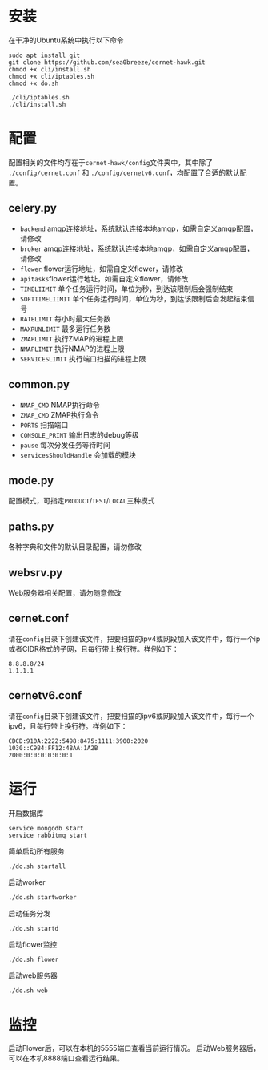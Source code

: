 # 安装

在干净的Ubuntu系统中执行以下命令

```shell
sudo apt install git
git clone https://github.com/sea0breeze/cernet-hawk.git
chmod +x cli/install.sh
chmod +x cli/iptables.sh
chmod +x do.sh

./cli/iptables.sh
./cli/install.sh
```

# 配置

配置相关的文件均存在于``cernet-hawk/config``文件夹中，其中除了 ``./config/cernet.conf`` 和 ``./config/cernetv6.conf``，均配置了合适的默认配置。

## celery.py

- ``backend`` amqp连接地址，系统默认连接本地amqp，如需自定义amqp配置，请修改
- ``broker`` amqp连接地址，系统默认连接本地amqp，如需自定义amqp配置，请修改
- ``flower`` flower运行地址，如需自定义flower，请修改
- ``apitasks``flower运行地址，如需自定义flower，请修改
- ``TIMELIIMIT`` 单个任务运行时间，单位为秒，到达该限制后会强制结束
- ``SOFTTIMELIIMIT``  单个任务运行时间，单位为秒，到达该限制后会发起结束信号
- ``RATELIMIT`` 每小时最大任务数
- ``MAXRUNLIMIT`` 最多运行任务数
- ``ZMAPLIMIT`` 执行ZMAP的进程上限
- ``NMAPLIMIT`` 执行NMAP的进程上限
- ``SERVICESLIMIT`` 执行端口扫描的进程上限

## common.py

- ``NMAP_CMD`` NMAP执行命令
- ``ZMAP_CMD`` ZMAP执行命令
- ``PORTS`` 扫描端口
- ``CONSOLE_PRINT`` 输出日志的debug等级
- ``pause`` 每次分发任务等待时间
- ``servicesShouldHandle`` 会加载的模块

## mode.py

配置模式，可指定``PRODUCT``/``TEST``/``LOCAL``三种模式

## paths.py

各种字典和文件的默认目录配置，请勿修改

## websrv.py

Web服务器相关配置，请勿随意修改

## cernet.conf

请在``config``目录下创建该文件，把要扫描的ipv4或网段加入该文件中，每行一个ip或者CIDR格式的子网，且每行带上换行符。样例如下：

```
8.8.8.8/24
1.1.1.1
```

## cernetv6.conf

请在``config``目录下创建该文件，把要扫描的ipv6或网段加入该文件中，每行一个ipv6，且每行带上换行符。样例如下：

```
CDCD:910A:2222:5498:8475:1111:3900:2020
1030::C9B4:FF12:48AA:1A2B
2000:0:0:0:0:0:0:1
```

# 运行

开启数据库

```
service mongodb start
service rabbitmq start
```

简单启动所有服务

```
./do.sh startall
```

启动worker

```
./do.sh startworker
```

启动任务分发

```
./do.sh startd
```

启动flower监控

```
./do.sh flower
```

启动web服务器

```
./do.sh web
```

# 监控

启动Flower后，可以在本机的5555端口查看当前运行情况。
启动Web服务器后，可以在本机8888端口查看运行结果。
